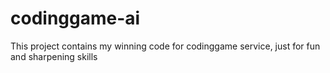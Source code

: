 # codinggame-ai

This project contains my winning code for codinggame service, just for fun and sharpening skills
